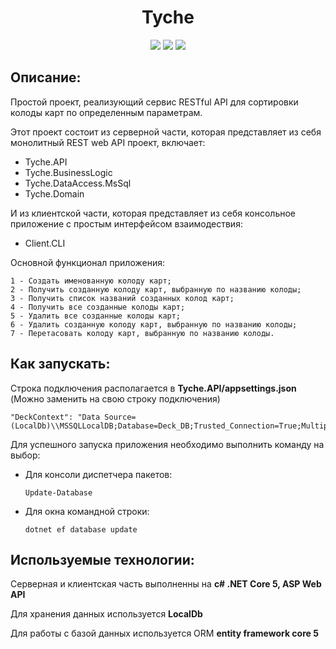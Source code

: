 <h1 align="center">Tyche</h1>

<p align="center">
<img src="https://img.shields.io/badge/license-MIT-blue.svg" >
<img src="https://img.shields.io/badge/made%20by-includingByMeAndMyself-red.svg" >
<img src="https://img.shields.io/github/issues/silent-lad/VueSolitaire.svg">
</p>

<h2>Описание:</h2>
<p>Простой проект, реализующий сервис RESTful API для сортировки колоды карт по определенным параметрам.</p>
<p>Этот проект состоит из серверной части, которая представляет из себя монолитный REST web API проект, включает:</p>
<ul>
  <li>Tyche.API</li>
  <li>Tyche.BusinessLogic</li>
  <li>Tyche.DataAccess.MsSql</li>
  <li>Tyche.Domain</li>
</ul>
<p>И из клиентской части, которая представляет из себя консольное приложение с простым интерфейсом взаимодествия:</p>
<ul>
  <li>Client.CLI</li>
</ul>
<p>Основной функционал приложения:</p>

```
1 - Создать именованную колоду карт;
2 - Получить созданную колоду карт, выбранную по названию колоды;
3 - Получить список названий созданных колод карт;
4 - Получить все созданные колоды карт;
5 - Удалить все созданные колоды карт;
6 - Удалить созданную колоду карт, выбранную по названию колоды;
7 - Перетасовать колоду карт, выбранную по названию колоды.
```
<h2>Как запускать:</h2>
<p>Строка подключения располагается в <strong>Tyche.API/appsettings.json</strong> (Можно заменить на свою строку подключения)</p>

```
"DeckContext": "Data Source=(LocalDb)\\MSSQLLocalDB;Database=Deck_DB;Trusted_Connection=True;MultipleActiveResultSets=true"
```

<p>Для успешного запуска приложения необходимо выполнить команду на выбор:</p>
<ul>
  <li>Для консоли диспетчера пакетов:</li>
  
  ```
Update-Database
``` 
  <li>Для окна командной строки:</li>
    
  ```
dotnet ef database update
``` 
</ul>

<h2>Используемые технологии:</h2>
<p>Серверная и клиентская часть выполненны на <strong>c# .NET Core 5, ASP Web API</strong><p>
<p>Для хранения данных используется <strong>LocalDb</strong><p>
<p>Для работы с базой данных используется ORM <strong>entity framework core 5</strong><p>
